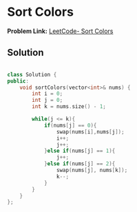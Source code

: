 # Sort Colors

**Problem Link:** [LeetCode- Sort Colors](https://leetcode.com/problems/sort-colors/description/)

## Solution

```cpp

class Solution {
public:
    void sortColors(vector<int>& nums) {
        int i = 0;
        int j = 0;
        int k = nums.size() - 1;

        while(j <= k){
            if(nums[j] == 0){
                swap(nums[i],nums[j]);
                i++;
                j++;
            }else if(nums[j] == 1){
                j++;
            }else if(nums[j] == 2){
                swap(nums[j], nums[k]);
                k--;
            }
        }
    }
};